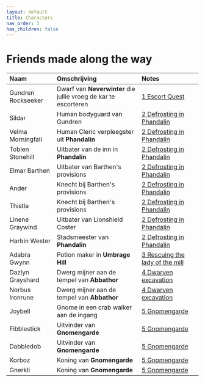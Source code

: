```yaml
---
layout: default
title: Characters
nav_order: 3
has_children: false
---
```


# Friends made along the way

| Naam     | Omschrijving    | Notes |
| :------------- | :------------- | :------------- |
| Gundren Rockseeker       | Dwarf van **Neverwinter** die jullie vroeg de kar te escorteren    | [1 Escort Quest](adventure-recaps/1-escort-quest.md)
| Sildar | Human bodyguard van Gundren | [2 Defrosting in Phandalin](adventure-recaps/1-escort-quest.md) |
| Velma Morningfall | Human Cleric verpleegster uit **Phandalin** | [2 Defrosting in Phandalin](adventure-recaps/2-defrosting-in-phandalin.md) |
| Toblen Stonehill | Uitbater van de inn in **Phandalin** | [2 Defrosting in Phandalin](adventure-recaps/2-defrosting-in-phandalin.md) |
|  Elmar Barthen    | Uitbater van Barthen's provisions     | [2 Defrosting in Phandalin](adventure-recaps/2-defrosting-in-phandalin.md) |
|  Ander    | Knecht bij Barthen's provisions     | [2 Defrosting in Phandalin](adventure-recaps/2-defrosting-in-phandalin.md) |
|  Thistle    | Knecht bij Barthen's provisions     | [2 Defrosting in Phandalin](adventure-recaps/2-defrosting-in-phandalin.md) |
|  Linene Graywind    |  Uitbater van Lionshield Coster    | [2 Defrosting in Phandalin](adventure-recaps/2-defrosting-in-phandalin.md) |
|  Harbin Wester    |  Stadsmeester van **Phandalin**    | [2 Defrosting in Phandalin](adventure-recaps/2-defrosting-in-phandalin.md) |
|  Adabra Gwynn    | Potion maker in **Umbrage Hill**    | [3 Rescuing the lady of the mill](adventure-recaps/3-rescuing-the-lady-of-the-mill.md) |
| Dazlyn Grayshard | Dwerg mijner aan de tempel van **Abbathor** |  [4 Dwarven excavation](adventure-recaps/4-dwarven-excavation.md) |
| Norbus Ironrune  | Dwerg mijner aan de tempel van **Abbathor** |  [4 Dwarven excavation](adventure-recaps/4-dwarven-excavation.md) |
| Joybell | Gnome in een crab walker aan de ingang|  [5 Gnomengarde](adventure-recaps/5-gnomengarde.md) |
| Fibblestick  | Uitvinder van **Gnomengarde** |   [5 Gnomengarde](adventure-recaps/5-gnomengarde.md) |
| Dabbledob  | Uitvinder van **Gnomengarde** |   [5 Gnomengarde](adventure-recaps/5-gnomengarde.md) |
| Korboz  | Koning van **Gnomengarde** |  [5 Gnomengarde](adventure-recaps/5-gnomengarde.md) |
| Gnerkli  | Koning van **Gnomengarde** |   [5 Gnomengarde](adventure-recaps/5-gnomengarde.md) |
